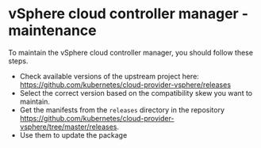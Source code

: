 # vSphere cloud controller manager - maintenance

To maintain the vSphere cloud controller manager, you should follow these steps.

- Check available versions of the upstream project here: https://github.com/kubernetes/cloud-provider-vsphere/releases
- Select the correct version based on the compatibility skew you want to maintain.
- Get the manifests from the `releases` directory in the repository https://github.com/kubernetes/cloud-provider-vsphere/tree/master/releases.
- Use them to update the package



